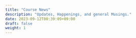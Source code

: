 ```yaml
---
title: "Course News"
description: "Updates, Happenings, and general Musings."
date: 2023-09-12T00:39:09+09:00
draft: false
weight: 1
---
```


